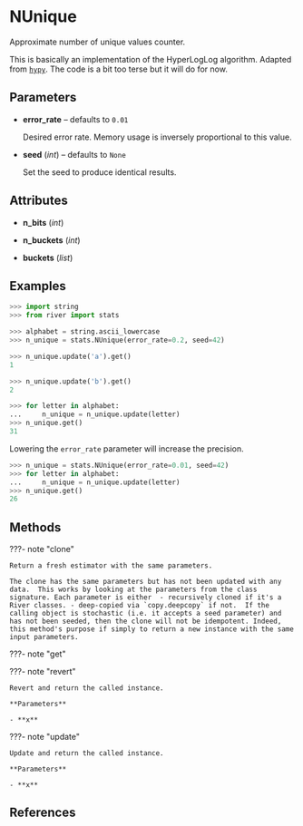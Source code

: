 # NUnique

Approximate number of unique values counter.

This is basically an implementation of the HyperLogLog algorithm. Adapted from [`hypy`](https://github.com/clarkduvall/hypy). The code is a bit too terse but it will do for now.

## Parameters

- **error_rate** – defaults to `0.01`

    Desired error rate. Memory usage is inversely proportional to this value.

- **seed** (*int*) – defaults to `None`

    Set the seed to produce identical results.


## Attributes

- **n_bits** (*int*)

- **n_buckets** (*int*)

- **buckets** (*list*)


## Examples

```python
>>> import string
>>> from river import stats

>>> alphabet = string.ascii_lowercase
>>> n_unique = stats.NUnique(error_rate=0.2, seed=42)

>>> n_unique.update('a').get()
1

>>> n_unique.update('b').get()
2

>>> for letter in alphabet:
...     n_unique = n_unique.update(letter)
>>> n_unique.get()
31

```

Lowering the `error_rate` parameter will increase the precision.

```python
>>> n_unique = stats.NUnique(error_rate=0.01, seed=42)
>>> for letter in alphabet:
...     n_unique = n_unique.update(letter)
>>> n_unique.get()
26
```

## Methods

???- note "clone"

    Return a fresh estimator with the same parameters.

    The clone has the same parameters but has not been updated with any data.  This works by looking at the parameters from the class signature. Each parameter is either  - recursively cloned if it's a River classes. - deep-copied via `copy.deepcopy` if not.  If the calling object is stochastic (i.e. it accepts a seed parameter) and has not been seeded, then the clone will not be idempotent. Indeed, this method's purpose if simply to return a new instance with the same input parameters.

    
???- note "get"

???- note "revert"

    Revert and return the called instance.

    **Parameters**

    - **x**    
    
???- note "update"

    Update and return the called instance.

    **Parameters**

    - **x**    
    
## References

[^1]: [My favorite algorithm (and data structure): HyperLogLog](https://odino.org/my-favorite-data-structure-hyperloglog/)
[^2]: [Flajolet, P., Fusy, É., Gandouet, O. and Meunier, F., 2007, June. Hyperloglog: the analysis of a near-optimal cardinality estimation algorithm.](http://algo.inria.fr/flajolet/Publications/FlFuGaMe07.pdf)

